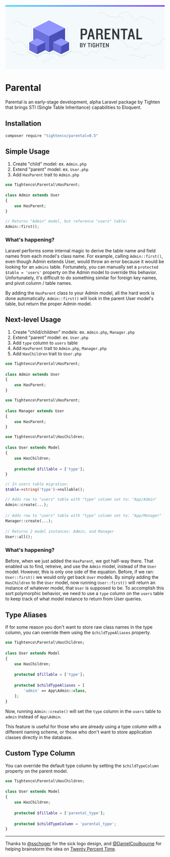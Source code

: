 ![Parental - Use single table inheritance in your Laravel App](parental-banner.png)

# Parental

Parental is an early-stage development, alpha Laravel package by Tighten that brings STI (Single Table Inheritance) capabilities to Eloquent.

## Installation

```bash
composer require "tightenco/parental=0.5"
```

## Simple Usage

1. Create "child" model: ex. `Admin.php`
1. Extend "parent" model: ex. `User.php`
1. Add `HasParent` trait to `Admin.php`

```php
use Tightenco\Parental\HasParent;

class Admin extends User
{
    use HasParent;
}
```

```php
// Returns "Admin" model, but reference "users" table:
Admin::first();
```

### What's happening?
Laravel performs some internal magic to derive the table name and field names from each model's class name. For example, calling `Admin::first()`, even though Admin extends User, would throw an error because it would be looking for an `admins` table. Fortunately, you can manually set a `protected $table = 'users'` property on the Admin model to override this behavior. Unfortunately, it's difficult to do something similar for foreign key names, and pivot column / table names.

By adding the `HasParent` class to your Admin model, all the hard work is done automatically. `Admin::first()` will look in the parent User model's table, but return the proper Admin model.

## Next-level Usage

1. Create "child/children" models: ex. `Admin.php`, `Manager.php`
1. Extend "parent" model: ex. `User.php`
1. Add `type` column to `users` table
1. Add `HasParent` trait to `Admin.php`, `Manager.php`
1. Add `HasChildren` trait to `User.php`

```php
use Tightenco\Parental\HasParent;

class Admin extends User
{
    use HasParent;
}
```

```php
use Tightenco\Parental\HasParent;

class Manager extends User
{
    use HasParent;
}
```

```php
use Tightenco\Parental\HasChildren;

class User extends Model
{
    use HasChildren;

    protected $fillable = ['type'];
}
```

```php
// In users table migration:
$table->string('type')->nullable();
```

```php
// Adds row to "users" table with "type" column set to: "App/Admin"
Admin::create(...);

// Adds row to "users" table with "type" column set to: "App/Manager"
Manager::create(...);

// Returns 2 model instances: Admin, and Manager
User::all();
```

### What's happening?
Before, when we just added the `HasParent`, we got half-way there. That enabled us to find, retreive, and use the `Admin` model, instead of the `User` model. However, this is only one side of the equation. Before, if we ran: `User::first()` we would only get back `User` models. By simply adding the `HasChildren` to the `User` model, now running `User::first()` will return an instance of whatever model, that `User` is supposed to be. To accomplish this sort polymorphic behavior, we need to use a `type` column on the `users` table to keep track of what model instance to return from User queries.

## Type Aliases
If for some reason you don't want to store raw class names in the type column, you can override them using the `$childTypeAliases` property.

```php
use Tightenco\Parental\HasChildren;

class User extends Model
{
    use HasChildren;

    protected $fillable = ['type'];

    protected $childTypeAliases = [
        'admin' => App\Admin::class,
    ];
}
```

Now, running `Admin::create()` will set the `type` column in the `users` table to `admin` instead of `App\Admin`.

This feature is useful for those who are already using a type column with a different naming scheme, or those who don't want to store application classes directly in the database.

## Custom Type Column
You can override the default type column by setting the `$childTypeColumn` property on the parent model.

```php
use Tightenco\Parental\HasChildren;

class User extends Model
{
    use HasChildren;

    protected $fillable = ['parental_type'];

    protected $childTypeColumn = 'parental_type';
}
```

---

Thanks to [@sschoger](https://twitter.com/steveschoger) for the sick logo design, and [@DanielCoulbourne](https://twitter.com/DCoulbourne) for helping brainstorm the idea on [Twenty Percent Time](http://twentypercent.fm/).
